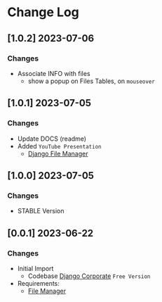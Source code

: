 # Change Log

## [1.0.2] 2023-07-06
### Changes

- Associate INFO with files 
  - show a popup on Files Tables, on `mouseover`

## [1.0.1] 2023-07-05
### Changes

- Update DOCS (readme)
- Added `YouTube Presentation`
  - [Django File Manager](https://www.youtube.com/watch?v=dBWGf-ZNUDI)

## [1.0.0] 2023-07-05
### Changes

- STABLE Version 

## [0.0.1] 2023-06-22
### Changes

- Initial Import
  - Codebase [Django Corporate](https://appseed.us/product/corporate-dashboard/django/) `Free Version`
- Requirements: 
  - [File Manager](https://github.com/app-generator/sample-django-file-manager#file-manager)
